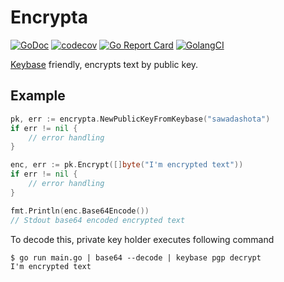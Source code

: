 Encrypta
===

[![GoDoc](https://godoc.org/github.com/sawadashota/encrypta?status.svg)](https://godoc.org/github.com/sawadashota/encrypta)
[![codecov](https://codecov.io/gh/sawadashota/encrypta/branch/master/graph/badge.svg)](https://codecov.io/gh/sawadashota/encrypta)
[![Go Report Card](https://goreportcard.com/badge/github.com/sawadashota/encrypta)](https://goreportcard.com/report/github.com/sawadashota/encrypta)
[![GolangCI](https://golangci.com/badges/github.com/sawadashota/encrypta.svg)](https://golangci.com)

[Keybase](https://keybase.io) friendly, encrypts text by public key.

Example
---

```go
pk, err := encrypta.NewPublicKeyFromKeybase("sawadashota")
if err != nil {
	// error handling
}

enc, err := pk.Encrypt([]byte("I'm encrypted text"))
if err != nil {
	// error handling
}

fmt.Println(enc.Base64Encode())
// Stdout base64 encoded encrypted text
```

To decode this, private key holder executes following command

```
$ go run main.go | base64 --decode | keybase pgp decrypt
I'm encrypted text
```
